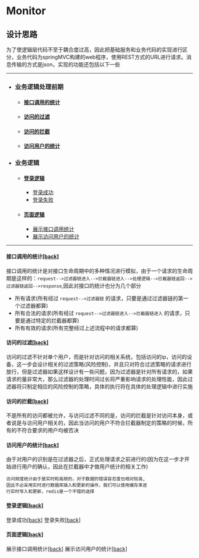 # Monitor #

## 设计思路 ##

为了使逻辑层代码不至于耦合度过高，因此把基础服务和业务代码的实现进行区分，业务代码为springMVC构建的web程序，使用REST方式的URL进行请求。消息传输的方式是json，实现的功能还包括以下一些

---
* ### 业务逻辑处理前期 ###
	* #### [ 接口调用的统计 ](#接口调用的统计) ####
	* #### [ 访问的过滤 ](#访问的过滤) ####
	* #### [ 访问的拦截 ](#访问的拦截) ####
	* #### [ 访问用户的统计 ](#访问用户的统计) ####

* ### 业务逻辑 ###
	* #### [ 登录逻辑 ](#登录逻辑) ####
		* [ 登录成功 ](#登录成功)
		* [ 登录失败 ](#登录失败)
	* #### [ 页面逻辑 ](#页面逻辑) ####
		* [ 展示接口调用统计 ](#展示接口调用统计)
		* [ 展示访问用户的统计 ](#展示访问用户的统计)
---		

#### 接口调用的统计[[back]](#业务逻辑处理前期) ####

接口调用的统计是对接口生命周期中的多种情况进行模拟，由于一个请求的生命周期是这样的：`request-->过滤器链进入-->拦截器链进入-->处理逻辑-->拦截器链返回-->过滤器链返回-->response`,因此对接口的统计也分为几个部分
* 所有请求(所有经过 `request-->过滤器链` 的请求，只要是通过过滤器链的第一个过滤器都算)
* 所有合法的请求(所有经过 `request-->过滤器链进入-->拦截器链进入` 的请求，只要是通过特定的拦截器都算)
* 所有有效的请求(所有完整经过上述流程中的请求都算)

#### 访问的过滤[[back]](#业务逻辑处理前期) ####
访问的过滤不针对单个用户，而是针对访问的相关系统，包括访问的ip，访问的设备，这一步会设计相关的过滤策略(风险控制)，并且只对符合过滤策略的请求进行放行，但是过滤器如果这样设计有一些问题，因为过滤器是针对所有请求的，如果请求的量非常大，那么过滤器的处理时间过长将严重影响请求的处理性能，因此过滤器将只制定相应的风险控制的策略，具体的执行将在具体的处理逻辑中进行实施

#### 访问的拦截[[back]](#业务逻辑处理前期) ####
不是所有的访问都被允许，与访问过滤不同的是，访问的拦截是针对访问本身，或者说是与访问用户相关的，因此当访问的用户不符合拦截器制定的策略的时候，所有的不符合要求的用户均被否决

#### 访问用户的统计[[back]](#业务逻辑处理前期) ####
由于对用户的识别是在过滤器之后，正式处理请求之前进行的(因为在这一步才开始进行用户的确认，因此在拦截器中才做用户统计的相关工作)

```
访问频度统计由于是实时和高频的，对于数据的错误容忍度也相对较高,
因此不必采用实时进行数据库插入和更新的操作，我们可以使用缓存来进
行实时写入和更新，redis是一个不错的选择
```



#### 登录逻辑[[back]](#业务逻辑) ####
登录成功[[back]](#业务逻辑)
登录失败[[back]](#业务逻辑)

#### 页面逻辑[[back]](#业务逻辑) ####
展示接口调用统计[[back]](#业务逻辑)
展示访问用户的统计[[back]](#业务逻辑)